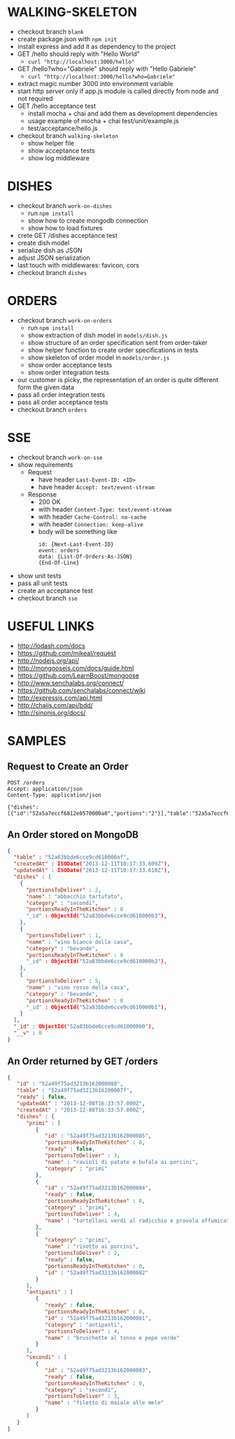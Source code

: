 # WALKING-SKELETON
* checkout branch `blank`
* create package.json with `npm init`
* install express and add it as dependency to the project
* GET /hello should reply with "Hello World"
  * `curl "http://localhost:3000/hello"`
* GET /hello?who="Gabriele" should reply with "Hello Gabriele"
  * `curl "http://localhost:3000/hello?who=Gabriele"`
* extract magic number 3000 into environment variable
* start http server only if app.js module is called directly from node and not required
* GET /hello acceptance test
  * install mocha + chai and add them as development dependencies
  * usage example of mocha + chai test/unit/example.js
  * test/acceptance/hello.js
* checkout branch `walking-skeleton`
  * show helper file
  * show acceptance tests
  * show log middleware

# DISHES
* checkout branch `work-on-dishes`
  * run `npm install`
  * show how to create mongodb connection
  * show how to load fixtures
* crete GET /dishes acceptance test
* create dish model
* serialize dish as JSON
* adjust JSON serialization
* last touch with middlewares: favicon, cors
* checkout branch `dishes`

# ORDERS
* checkout branch `work-on-orders`
  * run `npm install`
  * show extraction of dish model in `models/dish.js`
  * show structure of an order specification sent from order-taker
  * show helper function to create order specifications in tests
  * show skeleton of order model in `models/order.js`
  * show order acceptance tests
  * show order integration tests
* our customer is picky, the representation of an order is quite different form the given data
* pass all order integration tests
* pass all order acceptance tests
* checkout branch `orders`

# SSE
* checkout branch `work-on-sse`
* show requirements
  * Request
    * have header `Last-Event-ID: <ID>`
    * have header `Accept: text/event-stream`
  * Response
    * 200 OK
    * with header `Content-Type: text/event-stream`
    * with header `Cache-Control: no-cache`
    * with header `Connection: keep-alive`
    * body will be something like
      ```
      id: {Next-Last-Event-ID}
      event: orders
      data: {List-Of-Orders-As-JSON}
      {End-Of-Line}
      ```
* show unit tests
* pass all unit tests
* create an acceptance test
* checkout branch `sse`


# USEFUL LINKS
* http://lodash.com/docs
* https://github.com/mikeal/request
* http://nodejs.org/api/
* http://mongoosejs.com/docs/guide.html
* https://github.com/LearnBoost/mongoose
* http://www.senchalabs.org/connect/
* https://github.com/senchalabs/connect/wiki
* http://expressjs.com/api.html
* http://chaijs.com/api/bdd/
* http://sinonjs.org/docs/


# SAMPLES

## Request to Create an Order
```
POST /orders
Accept: application/json
Content-Type: application/json

{"dishes":[{"id":"52a5a7eccf6812e0570000a0","portions":"2"}],"table":"52a5a7eccf6812e057000fff"}
```

## An Order stored on MongoDB
```json
{
  "table" : "52a83bbde6cce9cd610000af",
  "createdAt" : ISODate("2013-12-11T10:17:33.609Z"),
  "updatedAt" : ISODate("2013-12-11T10:17:33.610Z"),
  "dishes" : [
    {
      "portionsToDeliver" : 2,
      "name" : "abbacchio tartufato",
      "category" : "secondi",
      "portionsReadyInTheKitchen" : 0
      "_id" : ObjectId("52a83bbde6cce9cd610000b3"),
    },
    {
      "portionsToDeliver" : 1,
      "name" : "vino bianco della casa",
      "category" : "bevande",
      "portionsReadyInTheKitchen" : 0
      "_id" : ObjectId("52a83bbde6cce9cd610000b2"),
    },
    {
      "portionsToDeliver" : 5,
      "name" : "vino rosso della casa",
      "category" : "bevande",
      "portionsReadyInTheKitchen" : 0
      "_id" : ObjectId("52a83bbde6cce9cd610000b1"),
    }
  ],
  "_id" : ObjectId("52a83bbde6cce9cd610000b0"),
  "__v" : 0
}
```

## An Order returned by GET /orders
```json
{
   "id" : "52a49f75ad3213b162000080",
   "table" : "52a49f75ad3213b16200007f",
   "ready" : false,
   "updatedAt" : "2013-12-08T16:33:57.000Z",
   "createdAt" : "2013-12-08T16:33:57.000Z",
   "dishes" : {
      "primi" : [
         {
            "id" : "52a49f75ad3213b162000085",
            "portionsReadyInTheKitchen" : 0,
            "ready" : false,
            "portionsToDeliver" : 3,
            "name" : "ravioli di patate e bufala ai porcini",
            "category" : "primi"
         },
         {
            "id" : "52a49f75ad3213b162000084",
            "ready" : false,
            "portionsReadyInTheKitchen" : 0,
            "category" : "primi",
            "portionsToDeliver" : 4,
            "name" : "tortelloni verdi al radicchio e provola affumicata"
         },
         {
            "category" : "primi",
            "name" : "risotto ai porcini",
            "portionsToDeliver" : 2,
            "ready" : false,
            "portionsReadyInTheKitchen" : 0,
            "id" : "52a49f75ad3213b162000082"
         }
      ],
      "antipasti" : [
         {
            "ready" : false,
            "portionsReadyInTheKitchen" : 0,
            "id" : "52a49f75ad3213b162000081",
            "category" : "antipasti",
            "portionsToDeliver" : 4,
            "name" : "bruschette al tonno e pepe verde"
         }
      ],
      "secondi" : [
         {
            "id" : "52a49f75ad3213b162000083",
            "ready" : false,
            "portionsReadyInTheKitchen" : 0,
            "category" : "secondi",
            "portionsToDeliver" : 3,
            "name" : "filetto di maiale alle mele"
         }
      ]
   }
}
```

